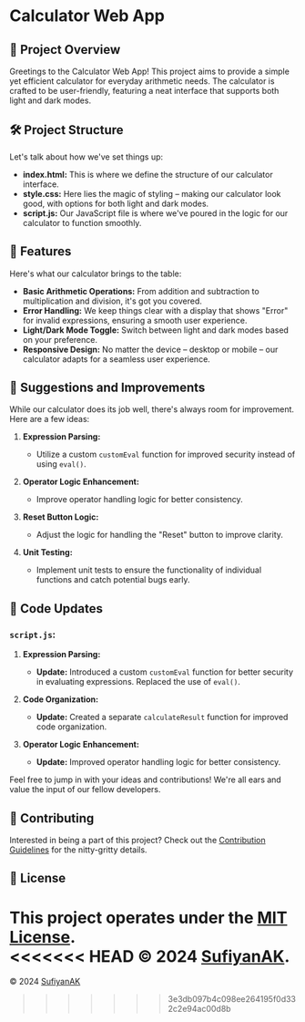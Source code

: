 # Calculator Web App

## 🚀 Project Overview

Greetings to the Calculator Web App! This project aims to provide a simple yet efficient calculator for everyday arithmetic needs. The calculator is crafted to be user-friendly, featuring a neat interface that supports both light and dark modes.

## 🛠️ Project Structure

Let's talk about how we've set things up:

- **index.html:** This is where we define the structure of our calculator interface.
- **style.css:** Here lies the magic of styling – making our calculator look good, with options for both light and dark modes.
- **script.js:** Our JavaScript file is where we've poured in the logic for our calculator to function smoothly.

## 🌟 Features

Here's what our calculator brings to the table:

- **Basic Arithmetic Operations:** From addition and subtraction to multiplication and division, it's got you covered.
- **Error Handling:** We keep things clear with a display that shows "Error" for invalid expressions, ensuring a smooth user experience.
- **Light/Dark Mode Toggle:** Switch between light and dark modes based on your preference.
- **Responsive Design:** No matter the device – desktop or mobile – our calculator adapts for a seamless user experience.

## 🔧 Suggestions and Improvements

While our calculator does its job well, there's always room for improvement. Here are a few ideas:

1. **Expression Parsing:**
   - Utilize a custom `customEval` function for improved security instead of using `eval()`.

2. **Operator Logic Enhancement:**
   - Improve operator handling logic for better consistency.

3. **Reset Button Logic:**
   - Adjust the logic for handling the "Reset" button to improve clarity.

4. **Unit Testing:**
   - Implement unit tests to ensure the functionality of individual functions and catch potential bugs early.

## 🔄 Code Updates

### **`script.js`:**

1. **Expression Parsing:**
   - **Update:** Introduced a custom `customEval` function for better security in evaluating expressions. Replaced the use of `eval()`.

2. **Code Organization:**
   - **Update:** Created a separate `calculateResult` function for improved code organization.

3. **Operator Logic Enhancement:**
   - **Update:** Improved operator handling logic for better consistency.

Feel free to jump in with your ideas and contributions! We're all ears and value the input of our fellow developers.

## 🤝 Contributing

Interested in being a part of this project? Check out the [Contribution Guidelines](CONTRIBUTING.md) for the nitty-gritty details.

## 📄 License

This project operates under the [MIT License](License.md).  
<<<<<<< HEAD
© 2024 [SufiyanAK](https://github.com/SufiyanAK).
=======
© 2024 [SufiyanAK](https://github.com/SufiyanAK)
>>>>>>> 3e3db097b4c098ee264195f0d332c2e94ac00d8b
